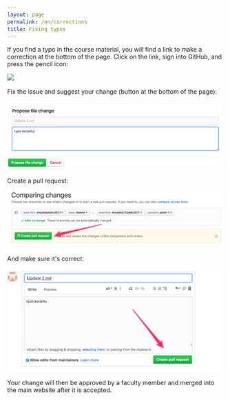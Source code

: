 ```yaml
---
layout: page
permalink: /en/corrections
title: Fixing typos
---
```


If you find a typo in the course material, you will find a link to make a correction at the bottom of the page.
Click on the link, sign into GitHub, and press the pencil icon:

![](https://raw.githubusercontent.com/mluukkai/ohjelmistotekniikka-syksy-2020/main/web/images/l-0.png)

Fix the issue and suggest your change (button at the bottom of the page):

![](https://github.com/mluukkai/ohtu2017/raw/master/images/lh3-4.png)

Create a pull request:

![](https://github.com/mluukkai/ohtu2017/raw/master/images/lh3-5.png)

And make sure it's correct:

![](https://github.com/mluukkai/ohtu2017/raw/master/images/lh3-6.png)

Your change will then be approved by a faculty member and merged into the main website after it is accepted.

